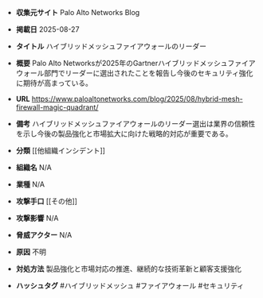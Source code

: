 - **収集元サイト**
Palo Alto Networks Blog

- **掲載日**
2025-08-27

- **タイトル**
ハイブリッドメッシュファイアウォールのリーダー

- **概要**
Palo Alto Networksが2025年のGartnerハイブリッドメッシュファイアウォール部門でリーダーに選出されたことを報告し今後のセキュリティ強化に期待が高まっている。

- **URL**
https://www.paloaltonetworks.com/blog/2025/08/hybrid-mesh-firewall-magic-quadrant/

- **備考**
ハイブリッドメッシュファイアウォールのリーダー選出は業界の信頼性を示し今後の製品強化と市場拡大に向けた戦略的対応が重要である。

- **分類**
[[他組織インシデント]]

- **組織名**
N/A

- **業種**
N/A

- **攻撃手口**
[[その他]]

- **攻撃影響**
N/A

- **脅威アクター**
N/A

- **原因**
不明

- **対処方法**
製品強化と市場対応の推進、継続的な技術革新と顧客支援強化

- **ハッシュタグ**
#ハイブリッドメッシュ #ファイアウォール #セキュリティ
